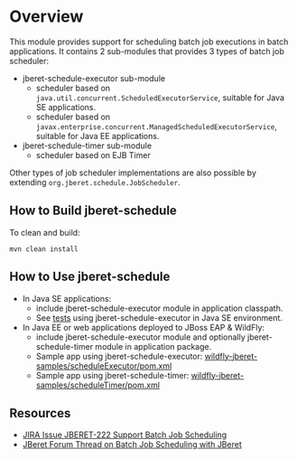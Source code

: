 # Overview

 This module provides support for scheduling batch job executions in batch applications.
 It contains 2 sub-modules that provides 3 types of batch job scheduler:
 
 * jberet-schedule-executor sub-module
    * scheduler based on `java.util.concurrent.ScheduledExecutorService`, suitable for Java SE applications.
    * scheduler based on `javax.enterprise.concurrent.ManagedScheduledExecutorService`, suitable for Java EE applications.
 * jberet-schedule-timer sub-module
    * scheduler based on EJB Timer
  
 Other types of job scheduler implementations are also possible by extending `org.jberet.schedule.JobScheduler`.
 
 
## How to Build jberet-schedule
 
To clean and build:
 
 ``` 
 mvn clean install 
 ```

## How to Use jberet-schedule

* In Java SE applications:
    * include jberet-schedule-executor module in application classpath.
    * See [tests](https://github.com/jberet/jsr352/blob/master/jberet-schedule/jberet-schedule-executor/src/test/java/org/jberet/schedule/ExecutorSchedulerIT.java) using jberet-schedule-executor in Java SE environment.
* In Java EE or web applications deployed to JBoss EAP & WildFly:
    * include jberet-schedule-executor module and optionally jberet-schedule-timer module in application package.
    * Sample app using jberet-schedule-executor: [wildfly-jberet-samples/scheduleExecutor/pom.xml](https://github.com/jberet/jsr352/blob/master/wildfly-jberet-samples/scheduleExecutor/pom.xml)
    * Sample app using jberet-schedule-timer: [wildfly-jberet-samples/scheduleTimer/pom.xml](https://github.com/jberet/jsr352/blob/master/wildfly-jberet-samples/scheduleTimer/pom.xml)

## Resources
* [JIRA Issue JBERET-222 Support Batch Job Scheduling](https://issues.jboss.org/browse/JBERET-222)
* [JBeret Forum Thread on Batch Job Scheduling with JBeret](https://developer.jboss.org/thread/269527)